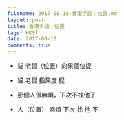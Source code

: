 ```yaml
---
filename: 2017-08-18-香港手語：位置.md
layout: post
title: 香港手語：位置
tags: HKSl
date: 2017-08-18
comments: true
---
```


* 貓 老鼠（位置）向果個位捉
* 貓 老鼠 指果度 捉

* 那個人很麻煩，下次不找他了
* 人（位置） 麻煩 下次 找 他 不